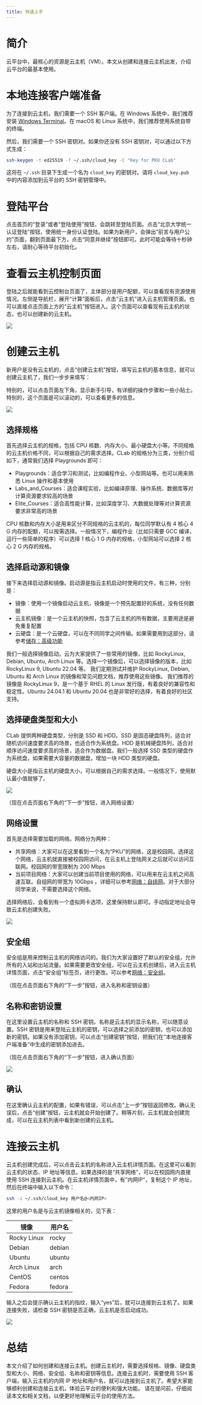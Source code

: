 ```yaml
---
title: 快速上手
---
```


# 简介

云平台中，最核心的资源是云主机（VM）。本文从创建和连接云主机出发，介绍云平台的最基本使用。

# 本地连接客户端准备

为了连接到云主机，我们需要一个 SSH 客户端。在 Windows 系统中，我们推荐安装 [Windows Terminal](https://aka.ms/terminal)。在 macOS 和 Linux 系统中，我们推荐使用系统自带的终端。

然后，我们需要一个 SSH 密钥对。如果你还没有 SSH 密钥对，可以通过以下方式生成：

```bash
ssh-keygen -t ed25519 -f ~/.ssh/cloud_key -C "Key for PKU CLab"
```

这将在 `~/.ssh` 目录下生成一个名为 `cloud_key` 的密钥对。请将 `cloud_key.pub` 中的内容添加到云平台的 SSH 密钥管理中。

# 登陆平台

点击首页的“登录”或者“登陆使用”按钮，会跳转至登陆页面。点击“北京大学统一认证登陆”按钮，使用统一身份认证登陆。如果为新用户，会弹出“前言与用户公约”页面，翻到页面最下方，点击“同意并继续”按钮即可。此时可能会等待十秒钟左右，请耐心等待平台初始化。

# 查看云主机控制页面

登陆之后就能看到云控制台页面了，主体部分是用户配额，可以查看现有资源使用情况。左侧是导航栏，展开“计算”面板后，点击”云主机”进入云主机管理页面。也可以直接点击页面上方的“云主机”按钮进入。这个页面可以查看现有云主机的状态，也可以创建新的云主机。

![](/assets/getting-started/move-to-vm-list.png)

# 创建云主机

新用户是没有云主机的，点击“创建云主机”按钮，填写云主机的基本信息，就可以创建云主机了，我们一步步来填写：

特别的，可以点击页面左下角，显示新手引导，有详细的操作步骤和一些小贴士。特别的，这个页面是可以滚动的，可以查看更多的信息。

![](/assets/getting-started/create-1.png)


## 选择规格

首先选择云主机的规格，包括 CPU 核数、内存大小、最小硬盘大小等。不同规格的云主机价格不同，可以根据自己的需求选择。CLab 的规格分为三类，分别介绍如下，通常我们选择 Playgrounds 即可：

- Playgrounds：适合学习和测试，比如编程作业、小型网站等。也可以用来熟悉 Linux 操作和基本使用
- Labs_and_Courses：适合课程实验，比如编译原理、操作系统、数据库等对计算资源要求较高的场景
- Elite_Courses：适合高性能计算，比如深度学习、大数据处理等对计算资源要求非常高的场景
  

CPU 核数和内存大小是用来区分不同规格的云主机的，每位同学默认有 4 核心 4 G 内存的配额，可以按需选择。一般情况下，编程作业（比如只需要 GCC 编译，运行一些简单的程序）可以选择 1 核心 1 G 内存的规格，小型网站可以选择 2 核心 2 G 内存的规格。

## 选择启动源和镜像

接下来选择启动源和镜像。启动源是指云主机启动时使用的文件，有三种，分别是：

- 镜像：使用一个镜像启动云主机，镜像是一个预先配置好的系统，没有任何数据
- 云主机镜像：是一个云主机的快照，包含了云主机的所有数据，主要用途是避免重复配置
- 云硬盘：是一个云硬盘，可以在不同同学之间传输。如果需要用到这部分，请参考[储存：高级功能](/storage/advanced)

我们一般选择镜像启动。云为大家提供了一些常用的镜像，比如 RockyLinux, Debian, Ubuntu, Arch Linux 等。选择一个镜像后，可以选择镜像的版本，比如 RockyLinux 9, Ubuntu 22.04 等。
我们定期测试并维护 RockyLinux, Debian, Ubuntu 和 Arch Linux 的镜像和常见问题文档，推荐使用这些镜像。
我们推荐的镜像是 RockyLinux 9，是一个基于 RHEL 的 Linux 发行版，有着良好的兼容性和稳定性。Ubuntu 24.04.1 和 Ubuntu 20.04 也是非常好的选择，有着良好的社区支持。

## 选择硬盘类型和大小

CLab 提供两种硬盘类型，分别是 SSD 和 HDD。SSD 是固态硬盘阵列，适合对随机访问速度要求高的场景，也适合作为系统盘。HDD 是机械硬盘阵列，适合对顺序访问速度要求高的场景，适合作为数据盘。我们一般选择 SSD 类型的硬盘作为系统盘，如果需要大容量的数据盘，增加一块 HDD 类型的硬盘。

硬盘大小是指云主机的硬盘大小，可以根据自己的需求选择。一般情况下，使用默认最小值就够了。

![](/assets/getting-started/disk.png)

（现在点击页面右下角的“下一步”按钮，进入网络设置）

## 网络设置

首先是选择需要加载的网络。网络分为两种：

- 共享网络：大家可以在这里看到一个名为“PKU”的网络，这是校园网。选择这个网络，云主机就直接被校园网访问，在云主机上登陆网关之后就可以访问互联网。校园网的带宽限制为 200 Mbps
- 当前项目网络：大家可以创建当前项目使用的网络，可以用来在云主机之间高速互联。自组网的带宽为 10Gbps 。详细可以参考[网络：自组网](/networking/private-network)。对于大部分同学来说，不需要选择这个网络。

选择网络后，会看到有一个虚拟网卡选项，这里保持默认即可。手动指定地址会导致云主机创建失败。

![](/assets/getting-started/network.png)

## 安全组

安全组是用来控制云主机的网络访问的。我们为大家设置好了默认的安全组，允许所有的入站和出站流量。如果需要更改安全组，可以在云主机创建后，进入云主机详情页面，点击“安全组”标签页，进行更改。可以参考[网络：安全组](/networking/security-group)。

（现在点击页面右下角的“下一步”按钮，进入名称和密钥设置）

## 名称和密钥设置

在这里设置云主机的名称和 SSH 密钥。名称是云主机的显示名称，可以随意设置。SSH 密钥是用来登陆云主机的密钥，可以选择之前添加的密钥，也可以添加新的密钥。如果没有添加密钥，可以点击“创建密钥”按钮，把我们在“本地连接客户端准备”中生成的密钥添加进去。

（现在点击页面右下角的“下一步”按钮，进入确认页面）

![](/assets/getting-started/name-key.png)

## 确认

在这里确认云主机的配置，如果有错误，可以点击“上一步”按钮返回修改。确认无误后，点击“创建”按钮，云主机就会开始创建了。稍等片刻，云主机就会创建完成，可以在云主机列表中看到新创建的云主机。

# 连接云主机

云主机创建完成后，可以点击云主机的名称进入云主机详情页面。在这里可以看到云主机的状态、IP 地址等信息。如果选择的是“共享网络”，可以在校园网内直接使用 SSH 连接到云主机。在云主机详情页面中，有”内网IP“，复制这个 IP 地址，然后在终端中输入以下命令：

```bash
ssh -i ~/.ssh/cloud_key 用户名@<内网IP>
```

这里的用户名是与云主机镜像相关的，见下表：

| 镜像 | 用户名 |
| --- | --- |
| Rocky Linux | rocky |
| Debian | debian |
| Ubuntu | ubuntu |
| Arch Linux | arch |
| CentOS | centos |
| Fedora | fedora |

输入之后会提示确认云主机的指纹，输入“yes”后，就可以连接到云主机了。如果连接失败，请检查 SSH 密钥是否正确，云主机是否启动成功。

![](/assets/getting-started/ssh-hostkey.png)

# 总结

本文介绍了如何创建和连接云主机。创建云主机时，需要选择规格、镜像、硬盘类型和大小、网络、安全组、名称和密钥等信息。连接云主机时，需要使用 SSH 客户端，输入云主机的内网 IP 地址和用户名，就可以连接到云主机了。希望大家能够顺利创建和连接云主机，体验云平台的便利和强大功能。
请在提问前，仔细阅读本文和相关文档，以便更好地理解云平台的使用方法。